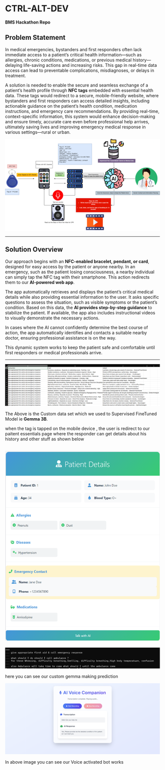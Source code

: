 # CTRL-ALT-DEV
**BMS Hackathon Repo**

## Problem Statement

In medical emergencies, bystanders and first responders often lack immediate access to a patient’s critical health information—such as allergies, chronic conditions, medications, or previous medical history—delaying life-saving actions and increasing risks. This gap in real-time data access can lead to preventable complications, misdiagnoses, or delays in treatment. 

A solution is needed to enable the secure and seamless exchange of a patient’s health profile through **NFC tags** embedded with essential health data. These tags would redirect to a secure, mobile-friendly website, where bystanders and first responders can access detailed insights, including actionable guidance on the patient’s health condition, medication instructions, and emergency care recommendations. By providing real-time, context-specific information, this system would enhance decision-making and ensure timely, accurate care even before professional help arrives, ultimately saving lives and improving emergency medical response in various settings—rural or urban.

![Flow Chart](https://github.com/AdityaAjithKumar/13_CTRL-ALT-DEV_Health_and_Wealthness/blob/main/FlowChart.png)

---

## Solution Overview

Our approach begins with an **NFC-enabled bracelet, pendant, or card**, designed for easy access by the patient or anyone nearby. In an emergency, such as the patient losing consciousness, a nearby individual can simply tap the NFC tag with their smartphone. This action redirects them to our **AI-powered web app**.

The app automatically retrieves and displays the patient’s critical medical details while also providing essential information to the user. It asks specific questions to assess the situation, such as visible symptoms or the patient’s condition. Based on this data, the **AI provides step-by-step guidance** to stabilize the patient. If available, the app also includes instructional videos to visually demonstrate the necessary actions.

In cases where the AI cannot confidently determine the best course of action, the app automatically identifies and contacts a suitable nearby doctor, ensuring professional assistance is on the way. 

This dynamic system works to keep the patient safe and comfortable until first responders or medical professionals arrive.

---
![Custom CSV](https://github.com/AdityaAjithKumar/13_CTRL-ALT-DEV_Health_and_Wealthness/blob/main/CustomCSV.png)


The Above is the Custom data set which we used to Supervised FineTuned Model ie **Gemma 3B**.


when the tag is tapped on the mobile device , the user is redirect to our paitent essentials page where the responder can get details about his history and other stuff as shown below 

![Info](https://github.com/AdityaAjithKumar/13_CTRL-ALT-DEV_Health_and_Wealthness/blob/main/Patient%20Info.png)
---

![Custom Gemma Model prediciting](https://github.com/AdityaAjithKumar/13_CTRL-ALT-DEV_Health_and_Wealthness/blob/main/ollama.png)

here you can see our custom gemma making prediction 


![Custom Gemma Model prediciting](https://github.com/AdityaAjithKumar/13_CTRL-ALT-DEV_Health_and_Wealthness/blob/main/UI.png)

In above image you can see our Voice activated bot works 

